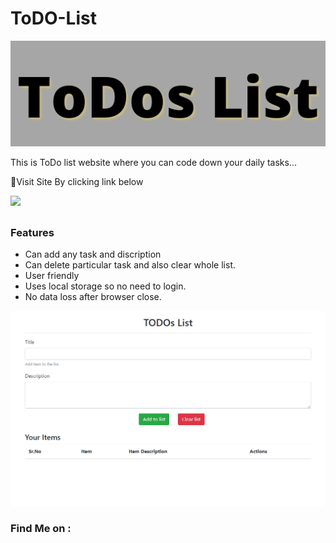 # ToDO-List
<p align="center">
  <img src="imgs/logo.png">
</p>

This is ToDo list website where you can code down your daily tasks...

🔗Visit Site By clicking link below
<p align="left">
  <a href="https://epic-designer.github.io/ToDO-List/" target="blank"><img src="https://img.shields.io/badge/Visit-red?style=for-the-badge&logo=github"></a>
</p>

##

### Features

- Can add any task and discription
- Can delete particular task and also clear whole list. 
- User friendly
- Uses local storage so no need to login.
- No data loss after browser close.
<p align="center">
  <img src="https://github.com/epic-designer/ToDO-List/blob/master/imgs/img.png">
</p>
  

### Find Me on :
<!-- <p align="left">
  <a href="https://github.com/htr-tech" target="_blank"><img src="https://img.shields.io/badge/Github-HTR--TECH-green?style=for-the-badge&logo=github"></a>
  <a href="https://www.instagram.com/tahmid.rayat" target="_blank"><img src="https://img.shields.io/badge/IG-%40tahmid.rayat-red?style=for-the-badge&logo=instagram"></a>
  <a href="https://m.me/tahmid.rayat.official" target="_blank"><img src="https://img.shields.io/badge/Chat-Messenger-blue?style=for-the-badge&logo=messenger"></a>
</p>
 -->
